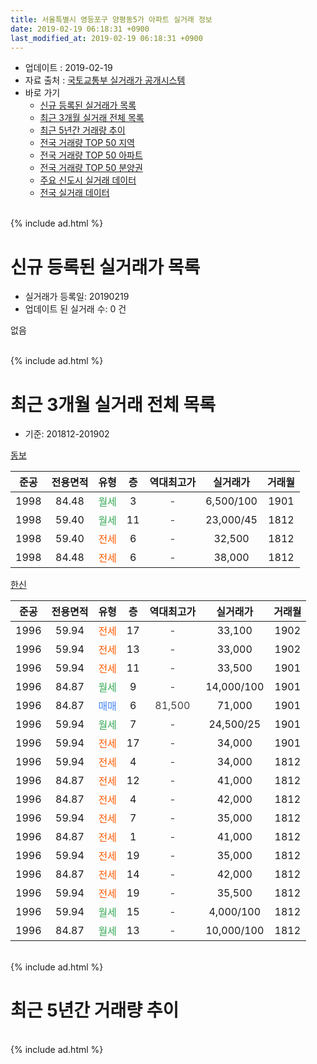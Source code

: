 ```yaml
---
title: 서울특별시 영등포구 양평동5가 아파트 실거래 정보
date: 2019-02-19 06:18:31 +0900
last_modified_at: 2019-02-19 06:18:31 +0900
---
```


* 업데이트 : 2019-02-19
* 자료 출처 : [국토교통부 실거래가 공개시스템](http://rt.molit.go.kr)
* 바로 가기
    * [신규 등록된 실거래가 목록](#신규-등록된-실거래가-목록)
    * [최근 3개월 실거래 전체 목록](#최근-3개월-실거래-전체-목록)
    * [최근 5년간 거래량 추이](#최근-5년간-거래량-추이)
    * [전국 거래량 TOP 50 지역](https://inasie.github.io/apt-trade-info/최근-3개월-전국에서-가장-거래가-많이-발생한-지역)
    * [전국 거래량 TOP 50 아파트](https://inasie.github.io/apt-trade-info/최근-3개월-전국에서-가장-거래가-많이-발생한-아파트)
    * [전국 거래량 TOP 50 분양권](https://inasie.github.io/apt-trade-info/최근-3개월-전국에서-가장-거래가-많이-발생한-분양권)
    * [주요 신도시 실거래 데이터](https://inasie.github.io/apt-trade-info/주요-신도시)
    * [전국 실거래 데이터](https://inasie.github.io/apt-trade-info/전국)
<br>
{% include ad.html %}
<br>

# 신규 등록된 실거래가 목록
* 실거래가 등록일: 20190219
* 업데이트 된 실거래 수: 0 건

없음

<br>
{% include ad.html %}
<br>

# 최근 3개월 실거래 전체 목록
* 기준: 201812-201902


[동보](https://search.naver.com/search.naver?query=%EC%84%9C%EC%9A%B8%ED%8A%B9%EB%B3%84%EC%8B%9C+%EC%98%81%EB%93%B1%ED%8F%AC%EA%B5%AC+%EC%96%91%ED%8F%89%EB%8F%995%EA%B0%80+%EB%8F%99%EB%B3%B4)

|준공|전용면적|유형|층|역대최고가|실거래가|거래월|
|:---:|:---:|:---:|:---:|:---:|:---:|:---:|
|1998|84.48|<span style="color:#34a853">월세</span>|3|<span style="color:#444444">-</span>|6,500/100|1901|
|1998|59.40|<span style="color:#34a853">월세</span>|11|<span style="color:#444444">-</span>|23,000/45|1812|
|1998|59.40|<span style="color:#ff5a00">전세</span>|6|<span style="color:#444444">-</span>|32,500|1812|
|1998|84.48|<span style="color:#ff5a00">전세</span>|6|<span style="color:#444444">-</span>|38,000|1812|

[한신](https://search.naver.com/search.naver?query=%EC%84%9C%EC%9A%B8%ED%8A%B9%EB%B3%84%EC%8B%9C+%EC%98%81%EB%93%B1%ED%8F%AC%EA%B5%AC+%EC%96%91%ED%8F%89%EB%8F%995%EA%B0%80+%ED%95%9C%EC%8B%A0)

|준공|전용면적|유형|층|역대최고가|실거래가|거래월|
|:---:|:---:|:---:|:---:|:---:|:---:|:---:|
|1996|59.94|<span style="color:#ff5a00">전세</span>|17|<span style="color:#444444">-</span>|33,100|1902|
|1996|59.94|<span style="color:#ff5a00">전세</span>|13|<span style="color:#444444">-</span>|33,000|1902|
|1996|59.94|<span style="color:#ff5a00">전세</span>|11|<span style="color:#444444">-</span>|33,500|1901|
|1996|84.87|<span style="color:#34a853">월세</span>|9|<span style="color:#444444">-</span>|14,000/100|1901|
|1996|84.87|<span style="color:#4285f3">매매</span>|6|<span style="color:#444444">81,500</span>|71,000|1901|
|1996|59.94|<span style="color:#34a853">월세</span>|7|<span style="color:#444444">-</span>|24,500/25|1901|
|1996|59.94|<span style="color:#ff5a00">전세</span>|17|<span style="color:#444444">-</span>|34,000|1901|
|1996|59.94|<span style="color:#ff5a00">전세</span>|4|<span style="color:#444444">-</span>|34,000|1812|
|1996|84.87|<span style="color:#ff5a00">전세</span>|12|<span style="color:#444444">-</span>|41,000|1812|
|1996|84.87|<span style="color:#ff5a00">전세</span>|4|<span style="color:#444444">-</span>|42,000|1812|
|1996|59.94|<span style="color:#ff5a00">전세</span>|7|<span style="color:#444444">-</span>|35,000|1812|
|1996|84.87|<span style="color:#ff5a00">전세</span>|1|<span style="color:#444444">-</span>|41,000|1812|
|1996|59.94|<span style="color:#ff5a00">전세</span>|19|<span style="color:#444444">-</span>|35,000|1812|
|1996|84.87|<span style="color:#ff5a00">전세</span>|14|<span style="color:#444444">-</span>|42,000|1812|
|1996|59.94|<span style="color:#ff5a00">전세</span>|19|<span style="color:#444444">-</span>|35,500|1812|
|1996|59.94|<span style="color:#34a853">월세</span>|15|<span style="color:#444444">-</span>|4,000/100|1812|
|1996|84.87|<span style="color:#34a853">월세</span>|13|<span style="color:#444444">-</span>|10,000/100|1812|


<br>
{% include ad.html %}
<br>

# 최근 5년간 거래량 추이


<div style="width:100%;">
    <canvas id="deal_progress" height="200"></canvas>
</div>

<script>
new Chart(document.getElementById("deal_progress"), {
    type: 'line',
    data: {
        labels: ['201402','201403','201404','201405','201406','201407','201408','201409','201410','201411','201412','201501','201502','201503','201504','201505','201506','201507','201508','201509','201510','201511','201512','201601','201602','201603','201604','201605','201606','201607','201608','201609','201610','201611','201612','201701','201702','201703','201704','201705','201706','201707','201708','201709','201710','201711','201712','201801','201802','201803','201804','201805','201806','201807','201808','201809','201810','201811','201812','201901','201902'],
        datasets: [{
            label: '매매',
            pointRadius: 1,
            data: [3, 11, 11, 6, 5, 2, 7, 6, 11, 12, 5, 20, 11, 21, 15, 13, 11, 20, 15, 12, 7, 10, 1, 6, 4, 5, 16, 14, 14, 12, 15, 8, 12, 6, 3, 4, 7, 16, 6, 13, 12, 22, 5, 8, 5, 6, 5, 10, 9, 8, 9, 4, 10, 10, 18, 0, 2, 0, 0, 1, 0],
            borderColor: "rgba(255, 201, 14, 1)",
            backgroundColor: "rgba(255, 201, 14, 0.5)",
            fill: false,
            lineTension: 0
        },{
            label: '전월세',
            pointRadius: 1,
            data: [12, 13, 12, 18, 9, 10, 12, 13, 12, 10, 23, 14, 8, 14, 13, 10, 8, 11, 18, 16, 18, 8, 13, 8, 6, 10, 12, 14, 10, 14, 18, 11, 15, 14, 15, 17, 7, 14, 10, 12, 8, 15, 17, 13, 12, 4, 7, 17, 8, 14, 11, 16, 13, 10, 10, 2, 8, 17, 13, 5, 2],
            borderColor: "rgba(0, 141, 185, 1)",
            backgroundColor: "rgba(0, 141, 185, 0.5)",
            fill: false,
            lineTension: 0
        }
        ]
    },
    options: {
        responsive: true,
        title: {
            display: false
        },
        tooltips: {
            mode: 'index',
            intersect: false
        },
        hover: {
            mode: 'nearest',
            intersect: true
        },
        scales: {
            xAxes: [{
                display: true,
                scaleLabel: {
                    display: true,
                    labelString: '년/월'
                }
            }],
            yAxes: [{
                display: true,
                ticks: {
                    suggestedMin: 0,
                },
                scaleLabel: {
                    display: true,
                    labelString: '실거래 수'
                }
            }]
        }
    }
});

</script>


<br>
{% include ad.html %}
<br>

